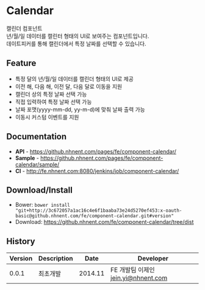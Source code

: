 Calendar
======================
캘린더 컴포넌트<br>
년/월/일 데이터를 캘린터 형태의 UI로 보여주는 컴포넌트입니다.<br>
데이트피커를 통해 캘린더에서 특정 날짜를 선택할 수 있습니다.

## Feature
* 특정 달의 년/월/일 데이터를 캘린더 형태의 UI로 제공
* 이전 해, 다음 해, 이전 달, 다음 달로 이동을 지원
* 캘린더 상의 특정 날짜 선택 가능
* 직접 입력하여 특정 날짜 선택 가능 
* 날짜 포맷(yyyy-mm-dd, yy-m-d)에 맞춰 날짜 출력 가능
* 이동시 커스텀 이벤트를 지원


## Documentation
* **API** - <https://github.nhnent.com/pages/fe/component-calendar/>
* **Sample** - <https://github.nhnent.com/pages/fe/component-calendar/sample/>
* **CI** - <http://fe.nhnent.com:8080/jenkins/job/component-calendar/>

## Download/Install
* Bower: `bower install "git+http://3c672057a1ac16c4e6f1baaba73e24d5270ef453:x-oauth-basic@github.nhnent.com/fe/component-calendar.git#version"`
* Download: <https://github.nhnent.com/fe/component-calendar/tree/dist>

## History
| Version | Description | Date | Developer |
| ---- | ---- | ---- | ---- |
| 0.0.1 | 최초개발 | 2014.11 | FE 개발팀 이제인 <jein.yi@nhnent.com> |




